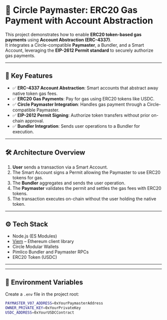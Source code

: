 # 🔄 Circle Paymaster: ERC20 Gas Payment with Account Abstraction

This project demonstrates how to enable **ERC20 token-based gas payments** using **Account Abstraction (ERC-4337)**.  
It integrates a Circle-compatible **Paymaster**, a Bundler, and a Smart Account, leveraging the **EIP-2612 Permit standard** to securely authorize gas payments.

---

## 🌟 Key Features

- ✅ **ERC-4337 Account Abstraction**: Smart accounts that abstract away native token gas fees.
- ✅ **ERC20 Gas Payments**: Pay for gas using ERC20 tokens like USDC.
- ✅ **Circle Paymaster Integration**: Handles gas payment through a Circle-compatible Paymaster.
- ✅ **EIP-2612 Permit Signing**: Authorize token transfers without prior on-chain approval.
- ✅ **Bundler Integration**: Sends user operations to a Bundler for execution.

---

## 🛠️ Architecture Overview


1. **User** sends a transaction via a Smart Account.
2. The Smart Account signs a Permit allowing the Paymaster to use ERC20 tokens for gas.
3. The **Bundler** aggregates and sends the user operation.
4. The **Paymaster** validates the permit and settles the gas fees with ERC20 tokens.
5. The transaction executes on-chain without the user holding the native token.

---

## ⚙️ Tech Stack

- Node.js (ES Modules)
- [Viem](https://viem.sh) – Ethereum client library
- Circle Modular Wallets
- Pimlico Bundler and Paymaster RPCs
- ERC20 Token (USDC)

---


---

## 🔑 Environment Variables

Create a `.env` file in the project root:

```bash
PAYMASTER_V07_ADDRESS=0xYourPaymasterAddress
OWNER_PRIVATE_KEY=0xYourPrivateKey
USDC_ADDRESS=0xYourUSDCContract

